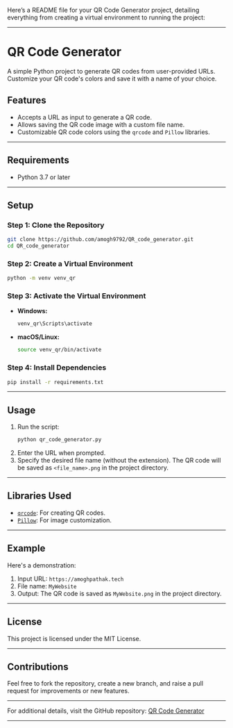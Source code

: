Here’s a README file for your QR Code Generator project, detailing everything from creating a virtual environment to running the project:

---

# QR Code Generator  

A simple Python project to generate QR codes from user-provided URLs. Customize your QR code's colors and save it with a name of your choice.  

## Features  
- Accepts a URL as input to generate a QR code.  
- Allows saving the QR code image with a custom file name.  
- Customizable QR code colors using the `qrcode` and `Pillow` libraries.  

---

## Requirements  
- Python 3.7 or later  

---

## Setup  

### Step 1: Clone the Repository  
```bash
git clone https://github.com/amogh9792/QR_code_generator.git
cd QR_code_generator
```

### Step 2: Create a Virtual Environment  
```bash
python -m venv venv_qr
```

### Step 3: Activate the Virtual Environment  
- **Windows:**  
  ```bash
  venv_qr\Scripts\activate
  ```  
- **macOS/Linux:**  
  ```bash
  source venv_qr/bin/activate
  ```

### Step 4: Install Dependencies  
```bash
pip install -r requirements.txt
```

---

## Usage  

1. Run the script:  
   ```bash
   python qr_code_generator.py
   ```  
2. Enter the URL when prompted.  
3. Specify the desired file name (without the extension). The QR code will be saved as `<file_name>.png` in the project directory.

---

## Libraries Used  
- [`qrcode`](https://github.com/lincolnloop/python-qrcode): For creating QR codes.  
- [`Pillow`](https://pillow.readthedocs.io/): For image customization.  

---

## Example  
Here's a demonstration:  
1. Input URL: `https://amoghpathak.tech`  
2. File name: `MyWebsite`  
3. Output: The QR code is saved as `MyWebsite.png` in the project directory.  

---

## License  
This project is licensed under the MIT License.  

---

## Contributions  
Feel free to fork the repository, create a new branch, and raise a pull request for improvements or new features.  

---

For additional details, visit the GitHub repository: [QR Code Generator](https://github.com/amogh9792/QR_code_generator.git)  

---

